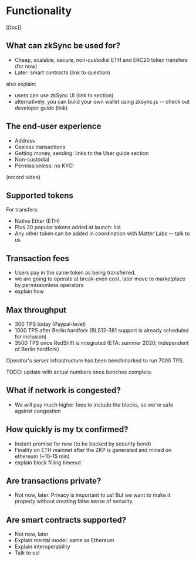 # Functionality

[[toc]]

## What can zkSync be used for?

- Cheap, scalable, secure, non-custodial ETH and ERC20 token transfers (for now)
- Later: smart contracts (link to question)

also explain:

- users can use zkSync UI (link to section)
- alternatively, you can build your own wallet using zksync.js -- check out developer guide (link)

## The end-user experience

- Address
- Gasless transactions
- Getting money, sending: links to the User guide section
- Non-custodial
- Permissionless: no KYC!

(record video)

## Supported tokens

For transfers:

- Native Ether (ETH)
- Plus 30 popular tokens added at launch: list
- Any other token can be added in coordination with Matter Labs -- talk to us

## Transaction fees

- Users pay in the same token as being transferred.
- we are going to operate at break-even cost, later move to marketplace by permissionless operators
- explain how

## Max throughput

- 300 TPS today (Paypal-level)
- 1000 TPS after Berlin hardfork (BLS12-381 support is already scheduled for inclusion)
- 3500 TPS once RedShift is integrated (ETA: summer 2020; independent of Berlin hardfork)

Operator's server infrastructure has been benchmarked to run 7000 TPS.

TODO: update with actual numbers once benches complete.

## What if network is congested?

- We will pay much higher fees to include the blocks, so we're safe against congestion

## How quickly is my tx confirmed?

- Instant promise for now (to be backed by security bond)
- Finality on ETH mainnet after the ZKP is generated and mined on ethereum (~10-15 min)
- explain block filling timeout

## Are transactions private?

- Not now, later. Privacy is important to us! But we want to make it properly without creating false sense of security.

## Are smart contracts supported?

- Not now, later
- Explain mental model: same as Ethereum
- Explain interoperability
- Talk to us!

